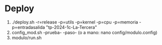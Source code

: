 # Deploy
1. ./deploy.sh -r=release -p=utils -p=kernel -p=cpu -p=memoria -p=entradasalida "tp-2024-1c-La-Tercera"
2. config_mod.sh -prueba- -paso- (o a mano: nano config/modulo.config)
3. modulo/run.sh

[so-commons-library]: https://github.com/sisoputnfrba/so-commons-library
[so-deploy]: https://github.com/sisoputnfrba/so-deploy
